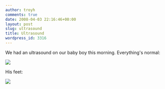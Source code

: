 ```yaml
---
author: troyh
comments: true
date: 2008-04-03 22:16:46+00:00
layout: post
slug: ultrasound
title: Ultrasound
wordpress_id: 3316
---
```


We had an ultrasound on our baby boy this morning. Everything's normal:

![](http://troyandgay.com/blog/pix/2008/04/picture-2.png)


<!-- more -->

His feet:

![](http://troyandgay.com/blog/pix/2008/04/picture-3.png)
